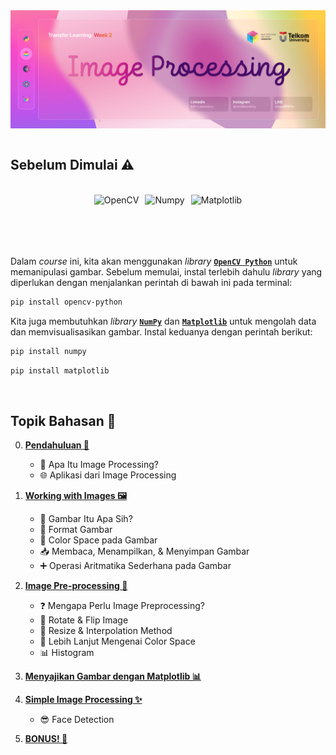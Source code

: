 <div style="display: flex; align-items: center; justify-content: center;">
    <img src="displays/Banner_Github_Image_Processing.png" alt="Banner">
</div>

</br>

## **Sebelum Dimulai** ⚠️

</br>

<div style="display: flex; align-items: center; justify-content: center;">
    <img src="https://opencv.org/wp-content/uploads/2022/05/logo.png" alt="OpenCV" style="height: 50px; margin-right: 10px;">
    <img src="https://matplotlib.org/stable/_static/logo_dark.svg" alt="Numpy" style="height: 50px; margin-right: 10px;">
    <img src="https://upload.wikimedia.org/wikipedia/commons/3/31/NumPy_logo_2020.svg" alt="Matplotlib" style="height: 50px;">
</div>

</br>
</br>

Dalam _course_ ini, kita akan menggunakan _library_ [**`OpenCV Python`**](https://pypi.org/project/opencv-python/) untuk memanipulasi gambar. Sebelum memulai, instal terlebih dahulu _library_ yang diperlukan dengan menjalankan perintah di bawah ini pada terminal:

```bash
pip install opencv-python
```

Kita juga membutuhkan _library_ [**`NumPy`**](https://numpy.org/) dan [**`Matplotlib`**](https://matplotlib.org/) untuk mengolah data dan memvisualisasikan gambar. Instal keduanya dengan perintah berikut:

```bash
pip install numpy
```

```bash
pip install matplotlib
```

</br>

## **Topik Bahasan** 📖

0. **[Pendahuluan 📘](/0_Pendahuluan/README.md)**

   - 🤔 Apa Itu Image Processing?
   - 🌐 Aplikasi dari Image Processing

1. **[Working with Images 🖼️](/1_Working_With_Images/README.md)**

   - 📸 Gambar Itu Apa Sih?
   - 📂 Format Gambar
   - 🌈 Color Space pada Gambar
   - 📥 Membaca, Menampilkan, & Menyimpan Gambar
   - ➕ Operasi Aritmatika Sederhana pada Gambar

2. **[Image Pre-processing 🔧](/2_Image_Preprocessing/README.md)**

   - ❓ Mengapa Perlu Image Preprocessing?
   - 🔄 Rotate & Flip Image
   - 📏 Resize & Interpolation Method
   - 🌈 Lebih Lanjut Mengenai Color Space
   - 📊 Histogram

3. **[Menyajikan Gambar dengan Matplotlib 📊](/3_Presenting_Images/README.md)**

4. **[Simple Image Processing ✨](/4_Simple_Image_Processing/README.md)**

   - 😎 Face Detection

5. **[BONUS! 🎁](/5_BONUS!/README.md)**

